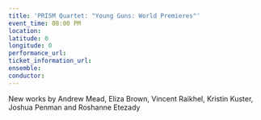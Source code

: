 ```yaml
---
title: 'PRISM Quartet: "Young Guns: World Premieres"'
event_time: 08:00 PM
location: 
latitude: 0
longitude: 0
performance_url: 
ticket_information_url: 
ensemble: 
conductor: 
---
```

New works by Andrew Mead, Eliza Brown, Vincent Raikhel, Kristin Kuster, Joshua Penman and Roshanne Etezady